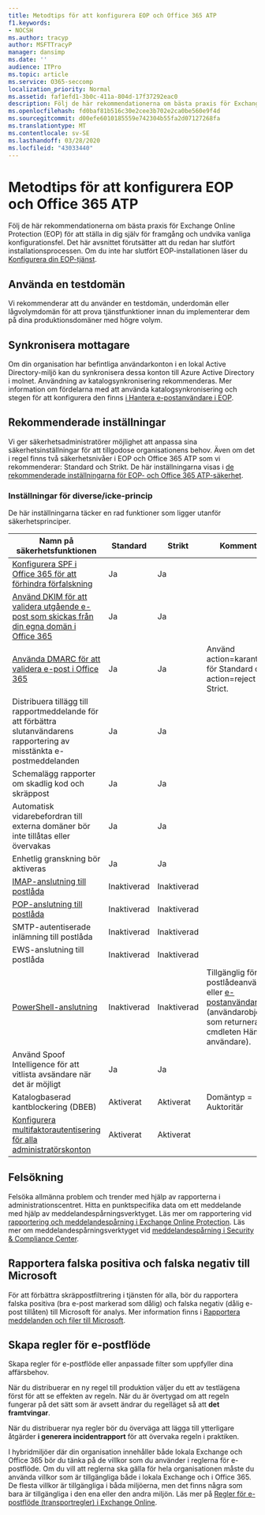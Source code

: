 ```yaml
---
title: Metodtips för att konfigurera EOP och Office 365 ATP
f1.keywords:
- NOCSH
ms.author: tracyp
author: MSFTTracyP
manager: dansimp
ms.date: ''
audience: ITPro
ms.topic: article
ms.service: O365-seccomp
localization_priority: Normal
ms.assetid: faf1efd1-3b0c-411a-804d-17f37292eac0
description: Följ de här rekommendationerna om bästa praxis för Exchange Online Protection (EOP) för att ställa in dig själv för framgång och undvika vanliga konfigurationsfel.
ms.openlocfilehash: fd0baf81b516c30e2cee3b702e2ca0be560e9f4d
ms.sourcegitcommit: d00efe6010185559e742304b55fa2d07127268fa
ms.translationtype: MT
ms.contentlocale: sv-SE
ms.lasthandoff: 03/28/2020
ms.locfileid: "43033440"
---
```

# <a name="best-practices-for-configuring-eop-and-office-365-atp"></a>Metodtips för att konfigurera EOP och Office 365 ATP

Följ de här rekommendationerna om bästa praxis för Exchange Online Protection (EOP) för att ställa in dig själv för framgång och undvika vanliga konfigurationsfel. Det här avsnittet förutsätter att du redan har slutfört installationsprocessen. Om du inte har slutfört EOP-installationen läser du [Konfigurera din EOP-tjänst](set-up-your-eop-service.md).

## <a name="use-a-test-domain"></a>Använda en testdomän

Vi rekommenderar att du använder en testdomän, underdomän eller lågvolymdomän för att prova tjänstfunktioner innan du implementerar dem på dina produktionsdomäner med högre volym.

## <a name="synchronize-recipients"></a>Synkronisera mottagare

Om din organisation har befintliga användarkonton i en lokal Active Directory-miljö kan du synkronisera dessa konton till Azure Active Directory i molnet. Användning av katalogsynkronisering rekommenderas. Mer information om fördelarna med att använda katalogsynkronisering och stegen för att konfigurera den finns [i Hantera e-postanvändare i EOP](manage-mail-users-in-eop.md).

## <a name="recommended-settings"></a>Rekommenderade inställningar

Vi ger säkerhetsadministratörer möjlighet att anpassa sina säkerhetsinställningar för att tillgodose organisationens behov. Även om det i regel finns två säkerhetsnivåer i EOP och Office 365 ATP som vi rekommenderar: Standard och Strikt. De här inställningarna visas i [de rekommenderade inställningarna för EOP- och Office 365 ATP-säkerhet](recommended-settings-for-eop-and-office365-atp.md).

### <a name="miscellaneousnon-policy-settings"></a>Inställningar för diverse/icke-princip

De här inställningarna täcker en rad funktioner som ligger utanför säkerhetsprinciper.

|Namn på säkerhetsfunktionen|Standard|Strikt|Kommentar|
|---------|---------|---------|---------|
|[Konfigurera SPF i Office 365 för att förhindra förfalskning](set-up-spf-in-office-365-to-help-prevent-spoofing.md)|Ja|Ja||
|[Använd DKIM för att validera utgående e-post som skickas från din egna domän i Office 365](use-dkim-to-validate-outbound-email.md)|Ja|Ja||
|[Använda DMARC för att validera e-post i Office 365](use-dmarc-to-validate-email.md)|Ja|Ja|Använd action=karantän för Standard och action=reject för Strict.|
|Distribuera tillägg till rapportmeddelande för att förbättra slutanvändarens rapportering av misstänkta e-postmeddelanden|Ja|Ja||
|Schemalägg rapporter om skadlig kod och skräppost|Ja|Ja||
|Automatisk vidarebefordran till externa domäner bör inte tillåtas eller övervakas|Ja|Ja||
|Enhetlig granskning bör aktiveras|Ja|Ja||
|[IMAP-anslutning till postlåda](https://docs.microsoft.com/Exchange/clients-and-mobile-in-exchange-online/pop3-and-imap4/enable-or-disable-pop3-or-imap4-access)|Inaktiverad|Inaktiverad||
|[POP-anslutning till postlåda](https://docs.microsoft.com/Exchange/clients-and-mobile-in-exchange-online/pop3-and-imap4/enable-or-disable-pop3-or-imap4-access)|Inaktiverad|Inaktiverad||
|SMTP-autentiserade inlämning till postlåda|Inaktiverad|Inaktiverad||
|EWS-anslutning till postlåda|Inaktiverad|Inaktiverad||
|[PowerShell-anslutning](https://docs.microsoft.com/powershell/exchange/exchange-online/disable-access-to-exchange-online-powershell)|Inaktiverad|Inaktiverad|Tillgänglig för postlådeanvändare eller [e-postanvändare](https://docs.microsoft.com/powershell/module/exchange/users-and-groups/get-user) (användarobjekt som returneras av cmdleten Hämta användare).|
|Använd Spoof Intelligence för att vitlista avsändare när det är möjligt|Ja|Ja||
|Katalogbaserad kantblockering (DBEB)|Aktiverat|Aktiverat|Domäntyp = Auktoritär|
|[Konfigurera multifaktorautentisering för alla administratörskonton](https://docs.microsoft.com/office365/admin/security-and-compliance/set-up-multi-factor-authentication)|Aktiverat|Aktiverat||

## <a name="troubleshooting"></a>Felsökning

Felsöka allmänna problem och trender med hjälp av rapporterna i administrationscentret. Hitta en punktspecifika data om ett meddelande med hjälp av meddelandespårningsverktyget. Läs mer om rapportering vid [rapportering och meddelandespårning i Exchange Online Protection](reporting-and-message-trace-in-exchange-online-protection.md). Läs mer om meddelandespårningsverktyget vid [meddelandespårning i Security & Compliance Center](message-trace-scc.md).

## <a name="report-false-positive-and-false-negatives-to-microsoft"></a>Rapportera falska positiva och falska negativ till Microsoft

För att förbättra skräppostfiltrering i tjänsten för alla, bör du rapportera falska positiva (bra e-post markerad som dålig) och falska negativ (dålig e-post tillåten) till Microsoft för analys. Mer information finns i [Rapportera meddelanden och filer till Microsoft](report-junk-email-messages-to-microsoft.md).

## <a name="create-mail-flow-rules"></a>Skapa regler för e-postflöde

Skapa regler för e-postflöde eller anpassade filter som uppfyller dina affärsbehov.

När du distribuerar en ny regel till produktion väljer du ett av testlägena först för att se effekten av regeln. När du är övertygad om att regeln fungerar på det sätt som är avsett ändrar du regelläget så att **det framtvingar**.

När du distribuerar nya regler bör du överväga att lägga till ytterligare åtgärder **i generera incidentrapport** för att övervaka regeln i praktiken.

I hybridmiljöer där din organisation innehåller både lokala Exchange och Office 365 bör du tänka på de villkor som du använder i reglerna för e-postflöde. Om du vill att reglerna ska gälla för hela organisationen måste du använda villkor som är tillgängliga både i lokala Exchange och i Office 365. De flesta villkor är tillgängliga i båda miljöerna, men det finns några som bara är tillgängliga i den ena eller den andra miljön. Läs mer på [Regler för e-postflöde (transportregler) i Exchange Online](https://docs.microsoft.com/exchange/security-and-compliance/mail-flow-rules/mail-flow-rules).

